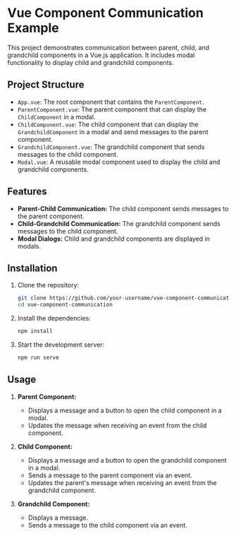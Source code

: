 # Vue Component Communication Example

This project demonstrates communication between parent, child, and grandchild components in a Vue.js application. It includes modal functionality to display child and grandchild components.

## Project Structure

- `App.vue`: The root component that contains the `ParentComponent`.
- `ParentComponent.vue`: The parent component that can display the `ChildComponent` in a modal.
- `ChildComponent.vue`: The child component that can display the `GrandchildComponent` in a modal and send messages to the parent component.
- `GrandchildComponent.vue`: The grandchild component that sends messages to the child component.
- `Modal.vue`: A reusable modal component used to display the child and grandchild components.

## Features

- **Parent-Child Communication:** The child component sends messages to the parent component.
- **Child-Grandchild Communication:** The grandchild component sends messages to the child component.
- **Modal Dialogs:** Child and grandchild components are displayed in modals.

## Installation

1. Clone the repository:
    ```bash
    git clone https://github.com/your-username/vue-component-communication.git
    cd vue-component-communication
    ```

2. Install the dependencies:
    ```bash
    npm install
    ```

3. Start the development server:
    ```bash
    npm run serve
    ```

## Usage

1. **Parent Component:**
    - Displays a message and a button to open the child component in a modal.
    - Updates the message when receiving an event from the child component.

2. **Child Component:**
    - Displays a message and a button to open the grandchild component in a modal.
    - Sends a message to the parent component via an event.
    - Updates the parent's message when receiving an event from the grandchild component.

3. **Grandchild Component:**
    - Displays a message.
    - Sends a message to the child component via an event.

